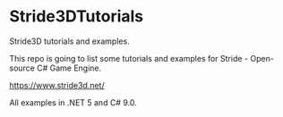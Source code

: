 # Stride3DTutorials

Stride3D tutorials and examples.

This repo is going to list some tutorials and examples for Stride - Open-source C# Game Engine.

https://www.stride3d.net/

All examples in .NET 5 and C# 9.0.
